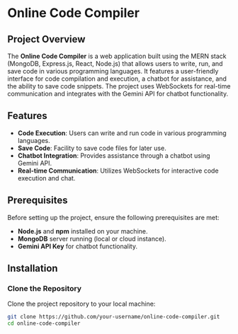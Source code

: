 # Online Code Compiler

## Project Overview

The **Online Code Compiler** is a web application built using the MERN stack (MongoDB, Express.js, React, Node.js) that allows users to write, run, and save code in various programming languages. It features a user-friendly interface for code compilation and execution, a chatbot for assistance, and the ability to save code snippets. The project uses WebSockets for real-time communication and integrates with the Gemini API for chatbot functionality.

## Features

- **Code Execution**: Users can write and run code in various programming languages.
- **Save Code**: Facility to save code files for later use.
- **Chatbot Integration**: Provides assistance through a chatbot using Gemini API.
- **Real-time Communication**: Utilizes WebSockets for interactive code execution and chat.

## Prerequisites

Before setting up the project, ensure the following prerequisites are met:

- **Node.js** and **npm** installed on your machine.
- **MongoDB** server running (local or cloud instance).
- **Gemini API Key** for chatbot functionality.

## Installation

### Clone the Repository

Clone the project repository to your local machine:

```bash
git clone https://github.com/your-username/online-code-compiler.git
cd online-code-compiler
